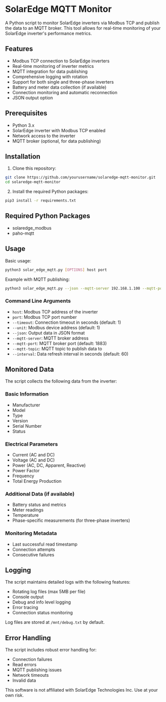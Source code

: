 # SolarEdge MQTT Monitor

A Python script to monitor SolarEdge inverters via Modbus TCP and publish the data to an MQTT broker. This tool allows for real-time monitoring of your SolarEdge inverter's performance metrics.

## Features

- Modbus TCP connection to SolarEdge inverters
- Real-time monitoring of inverter metrics
- MQTT integration for data publishing
- Comprehensive logging with rotation
- Support for both single and three-phase inverters
- Battery and meter data collection (if available)
- Connection monitoring and automatic reconnection
- JSON output option

## Prerequisites

- Python 3.x
- SolarEdge inverter with Modbus TCP enabled
- Network access to the inverter
- MQTT broker (optional, for data publishing)

## Installation

1. Clone this repository:
```bash
git clone https://github.com/yourusername/solaredge-mqtt-monitor.git
cd solaredge-mqtt-monitor
```

2. Install the required Python packages:
```bash
pip3 install -r requirements.txt
```

## Required Python Packages

- solaredge_modbus
- paho-mqtt

## Usage

Basic usage:
```bash
python3 solar_edge_mqtt.py [OPTIONS] host port
```

Example with MQTT publishing:
```bash
python3 solar_edge_mqtt.py --json --mqtt-server 192.168.1.100 --mqtt-port 1883 --mqtt-topic solaredge --interval 10 192.168.1.50 1502
```

### Command Line Arguments

- `host`: Modbus TCP address of the inverter
- `port`: Modbus TCP port number
- `--timeout`: Connection timeout in seconds (default: 1)
- `--unit`: Modbus device address (default: 1)
- `--json`: Output data in JSON format
- `--mqtt-server`: MQTT broker address
- `--mqtt-port`: MQTT broker port (default: 1883)
- `--mqtt-topic`: MQTT topic to publish data to
- `--interval`: Data refresh interval in seconds (default: 60)

## Monitored Data

The script collects the following data from the inverter:

### Basic Information
- Manufacturer
- Model
- Type
- Version
- Serial Number
- Status

### Electrical Parameters
- Current (AC and DC)
- Voltage (AC and DC)
- Power (AC, DC, Apparent, Reactive)
- Power Factor
- Frequency
- Total Energy Production

### Additional Data (if available)
- Battery status and metrics
- Meter readings
- Temperature
- Phase-specific measurements (for three-phase inverters)

### Monitoring Metadata
- Last successful read timestamp
- Connection attempts
- Consecutive failures

## Logging

The script maintains detailed logs with the following features:
- Rotating log files (max 5MB per file)
- Console output
- Debug and info level logging
- Error tracing
- Connection status monitoring

Log files are stored at `/mnt/debug.txt` by default.

## Error Handling

The script includes robust error handling for:
- Connection failures
- Read errors
- MQTT publishing issues
- Network timeouts
- Invalid data



This software is not affiliated with SolarEdge Technologies Inc. Use at your own risk.
